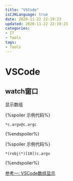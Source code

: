 ```yaml
---
title: "VSCode"
isCJKLanguage: true
date: 2020-11-22 22:19:23
updated: 2020-11-22 22:19:23
categories: 
- IT
- Tools
tags: 
- Tools
---
```


# VSCode

## watch窗口

显示数组

{%spoiler 示例代码%}
```
*c.argv@c.argc
```
{%endspoiler%}

{%spoiler 示例代码%}
```
*(robj(*)[10])c.argv
```
{%endspoiler%}

[参考一: VSCode数组显示](https://github.com/Microsoft/vscode-cpptools/issues/172)